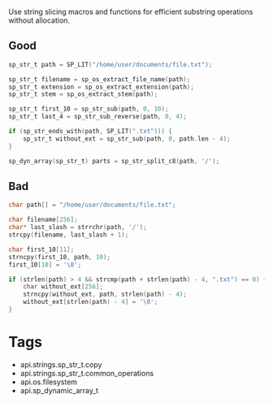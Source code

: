 Use string slicing macros and functions for efficient substring operations without allocation.

## Good
```c
sp_str_t path = SP_LIT("/home/user/documents/file.txt");

sp_str_t filename = sp_os_extract_file_name(path);
sp_str_t extension = sp_os_extract_extension(path);
sp_str_t stem = sp_os_extract_stem(path);

sp_str_t first_10 = sp_str_sub(path, 0, 10);
sp_str_t last_4 = sp_str_sub_reverse(path, 0, 4);

if (sp_str_ends_with(path, SP_LIT(".txt"))) {
    sp_str_t without_ext = sp_str_sub(path, 0, path.len - 4);
}

sp_dyn_array(sp_str_t) parts = sp_str_split_c8(path, '/');
```

## Bad
```c
char path[] = "/home/user/documents/file.txt";

char filename[256];
char* last_slash = strrchr(path, '/');
strcpy(filename, last_slash + 1);

char first_10[11];
strncpy(first_10, path, 10);
first_10[10] = '\0';

if (strlen(path) > 4 && strcmp(path + strlen(path) - 4, ".txt") == 0) {
    char without_ext[256];
    strncpy(without_ext, path, strlen(path) - 4);
    without_ext[strlen(path) - 4] = '\0';
}
```

# Tags
- api.strings.sp_str_t.copy
- api.strings.sp_str_t.common_operations
- api.os.filesystem
- api.sp_dynamic_array_t